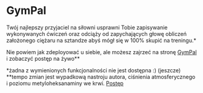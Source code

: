 # GymPal
Twój najlepszy przyjaciel na siłowni usprawni Tobie zapisywanie wykonywanych ćwiczeń oraz odciąży od zapychających głowę obliczeń założonego ciężaru na sztandze abyś mógł się w 100% skupić na treningu.\*

Nie powiem jak zdeployować u siebie, ale możesz zajrzeć na stronę [GymPal](http://zwirex.netlify.com "GymPal") i zobaczyć postęp na żywo\*\*

\*żadna z wymienionych funkcjonalności nie jest dostępna :) (jeszcze)
\*\*tempo zmian jest wypadkową nastroju autora, ciśnienia atmosferycznego i poziomu metyloheksanaminy we krwi. [Postęp](https://pl.wikipedia.org/wiki/Post%C4%99p "Postęp") 
